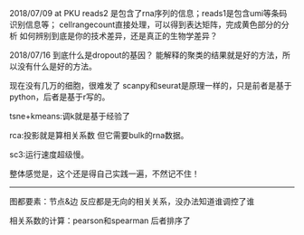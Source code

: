 2018/07/09
at PKU
reads2 是包含了rna序列的信息；reads1是包含umi等条码识别信息等；
cellrangecount直接处理，可以得到表达矩阵，完成黄色部分的分析
如何辨别到底是你的技术差异，还是真正的生物学差异？


2018/07/16
到底什么是dropout的基因？
能解释的聚类的结果就是好的方法，所以没有什么是好的方法。

现在没有几万的细胞，很难发了
scanpy和seurat是原理一样的，只是前者是基于python，后者是基于r写的。

tsne+kmeans:调k就是基于经验了

rca:投影就是算相关系数
但它需要bulk的rna数据。

sc3:运行速度超级慢。

整体感觉是，这个还是得自己实践一遍，不然记不住！

---

图都要素：节点&边
反应都是无向的相关关系，没办法知道谁调控了谁

相关系数的计算：pearson和spearman
后者排序了


